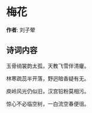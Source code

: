 # 梅花

**作者**: 刘子翚

## 诗词内容

玉骨绡裳韵太孤，天教飞雪伴清癯。

林寒疏蕊半开落，野迥暗香疑有无。

庾岭风光仍似旧，汉宫铅粉莫相污。

惊心不必临空树，一白流空春便徂。


